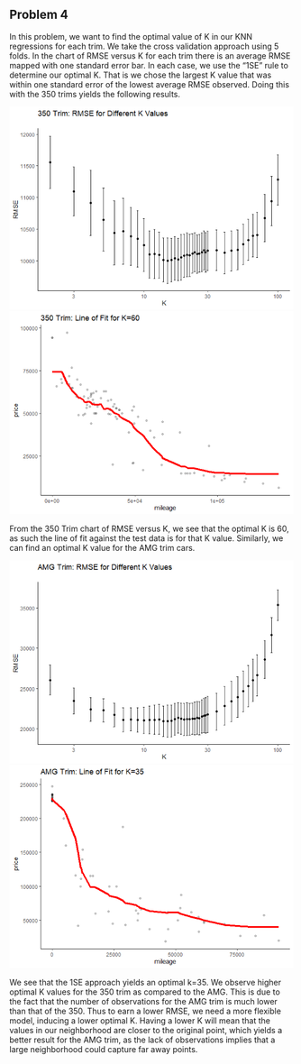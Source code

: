 Problem 4
---------

In this problem, we want to find the optimal value of K in our KNN
regressions for each trim. We take the cross validation approach using 5
folds. In the chart of RMSE versus K for each trim there is an average
RMSE mapped with one standard error bar. In each case, we use the “1SE”
rule to determine our optimal K. That is we chose the largest K value
that was within one standard error of the lowest average RMSE observed.
Doing this with the 350 trims yields the following results.

![](HW1_P4_files/figure-markdown_strict/unnamed-chunk-2-1.png)![](HW1_P4_files/figure-markdown_strict/unnamed-chunk-2-2.png)

From the 350 Trim chart of RMSE versus K, we see that the optimal K is
60, as such the line of fit against the test data is for that K value.
Similarly, we can find an optimal K value for the AMG trim cars.

![](HW1_P4_files/figure-markdown_strict/unnamed-chunk-3-1.png)![](HW1_P4_files/figure-markdown_strict/unnamed-chunk-3-2.png)

We see that the 1SE approach yields an optimal k=35. We observe higher
optimal K values for the 350 trim as compared to the AMG. This is due to
the fact that the number of observations for the AMG trim is much lower
than that of the 350. Thus to earn a lower RMSE, we need a more flexible
model, inducing a lower optimal K. Having a lower K will mean that the
values in our neighborhood are closer to the original point, which
yields a better result for the AMG trim, as the lack of observations
implies that a large neighborhood could capture far away points.

